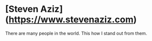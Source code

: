 # [Steven Aziz] (https://www.stevenaziz.com)
There are many people in the world. This how I stand out from them.
